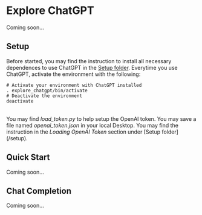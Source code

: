# Explore ChatGPT
Coming soon...

## Setup
Before started, you may find the instruction to install all necessary dependences to use ChatGPT in the [Setup folder](/setup). Everytime you use ChatGPT, activate the environment with the following:

```
# Activate your environment with ChatGPT installed
. explore_chatgpt/bin/activate
# Deactivate the environment
deactivate
```
<br>
You may find <i>load_token.py</i> to help setup the OpenAI token. You may save a file named <i>openai_token.json</i> in your local Desktop. You may find the instruction in the <i>Loading OpenAI Token</i> section under [Setup folder](/setup).

## Quick Start
Coming soon...

## Chat Completion
Coming soon...